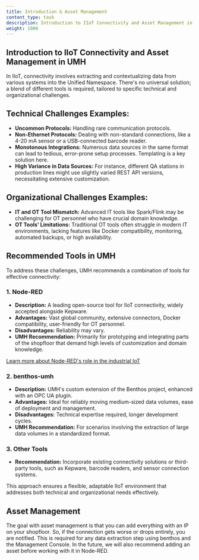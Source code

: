 ```yaml
---
title: Introduction & Asset Management
content_type: task
description: Introduction to IIoT Connectivity and Asset Management in UMH.
weight: 1000
---
```


## Introduction to IIoT Connectivity and Asset Management in UMH

In IIoT, connectivity involves extracting and contextualizing data from various systems into the Unified Namespace. There's no universal solution; a blend of different tools is required, tailored to specific technical and organizational challenges.

## Technical Challenges Examples:

- **Uncommon Protocols:** Handling rare communication protocols.
- **Non-Ethernet Protocols:** Dealing with non-standard connections, like a 4-20 mA sensor or a USB-connected barcode reader.
- **Monotonous Integrations:** Numerous data sources in the same format can lead to tedious, error-prone setup processes. Templating is a key solution here.
- **High Variance in Data Sources:** For instance, different QA stations in production lines might use slightly varied REST API versions, necessitating extensive customization.

## Organizational Challenges Examples:

- **IT and OT Tool Mismatch:** Advanced IT tools like Spark/Flink may be challenging for OT personnel who have crucial domain knowledge.
- **OT Tools’ Limitations:** Traditional OT tools often struggle in modern IT environments, lacking features like Docker compatibility, monitoring, automated backups, or high availability.

## Recommended Tools in UMH

To address these challenges, UMH recommends a combination of tools for effective connectivity:

### 1. Node-RED

- **Description:** A leading open-source tool for IIoT connectivity, widely accepted alongside Kepware.
- **Advantages:** Vast global community, extensive connectors, Docker compatibility, user-friendly for OT personnel.
- **Disadvantages:** Reliability may vary.
- **UMH Recommendation:** Primarily for prototyping and integrating parts of the shopfloor that demand high levels of customization and domain knowledge.

[Learn more about Node-RED's role in the industrial IoT](/docs/getstarted/noderedarticle/)

### 2. benthos-umh

- **Description:** UMH's custom extension of the Benthos project, enhanced with an OPC UA plugin.
- **Advantages:** Ideal for reliably moving medium-sized data volumes, ease of deployment and management.
- **Disadvantages:** Technical expertise required, longer development cycles.
- **UMH Recommendation:** For scenarios involving the extraction of large data volumes in a standardized format.

### 3. Other Tools

- **Recommendation:** Incorporate existing connectivity solutions or third-party tools, such as Kepware, barcode readers, and sensor connection systems.

This approach ensures a flexible, adaptable IIoT environment that addresses both technical and organizational needs effectively.

## Asset Management

The goal with asset management is that you can add everything with an IP on your shopfloor. So, if the connection gets worse or drops entirely, you are notified. This is required for any data extraction step using benthos and the Management Console. In the future, we will also recommend adding an asset before working with it in Node-RED.
